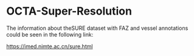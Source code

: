 # OCTA-Super-Resolution

The information about theSURE dataset with FAZ and vessel annotations could be seen in the following link:

https://imed.nimte.ac.cn/sure.html
